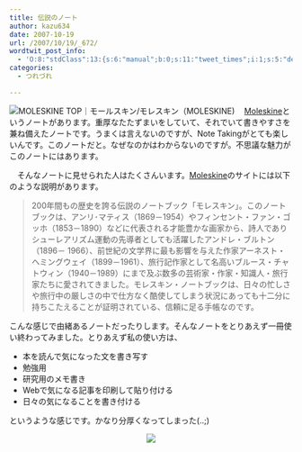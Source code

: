 ```yaml
---
title: 伝説のノート
author: kazu634
date: 2007-10-19
url: /2007/10/19/_672/
wordtwit_post_info:
  - 'O:8:"stdClass":13:{s:6:"manual";b:0;s:11:"tweet_times";i:1;s:5:"delay";i:0;s:7:"enabled";i:1;s:10:"separation";s:2:"60";s:7:"version";s:3:"3.7";s:14:"tweet_template";b:0;s:6:"status";i:2;s:6:"result";a:0:{}s:13:"tweet_counter";i:2;s:13:"tweet_log_ids";a:1:{i:0;i:3277;}s:9:"hash_tags";a:0:{}s:8:"accounts";a:1:{i:0;s:7:"kazu634";}}'
categories:
  - つれづれ

---
```

<div class="section">
<p>
<a href="http://www.moleskine.co.jp/" onclick="__gaTracker('send', 'event', 'outbound-article', 'http://www.moleskine.co.jp/', '');" target="_blank"><img align="left" alt="MOLESKINE TOP｜モールスキン/モレスキン（MOLESKINE)" src="http://img.simpleapi.net/small/http://www.moleskine.co.jp/" border="0" /></a>
</p>
  
<p>
    　<a href="http://www.moleskine.co.jp/" onclick="__gaTracker('send', 'event', 'outbound-article', 'http://www.moleskine.co.jp/', 'Moleskine');" target="_blank">Moleskine</a>というノートがあります。重厚なたたずまいをしていて、それでいて書きやすさを兼ね備えたノートです。うまくは言えないのですが、Note Takingがとても楽しいんです。このノートだと。なぜなのかはわからないのですが。不思議な魅力がこのノートにはあります。
</p>
  
<p>
    　そんなノートに見せられた人はたくさんいます。<a href="http://www.moleskine.co.jp/" onclick="__gaTracker('send', 'event', 'outbound-article', 'http://www.moleskine.co.jp/', 'Moleskine');" target="_blank">Moleskine</a>のサイトには以下のような説明があります。
</p>
  
<blockquote>
<p>
      200年間もの歴史を誇る伝説のノートブック「モレスキン」。このノートブックは、アンリ･マティス（1869－1954）やフィンセント・ファン・ゴッホ（1853－1890）などに代表される才能豊かな画家から、詩人でありシューレアリズム運動の先導者としても活躍したアンドレ・ブルトン（1896－ 1966）、前世紀の文学界に最も影響を与えた作家アーネスト・ヘミングウェイ（1899－1961）、旅行記作家として名高いブルース・チャトウィン（1940－1989）にまで及ぶ数多の芸術家・作家・知識人・旅行家たちに愛されてきました。モレスキン・ノートブックは、日々の忙しさや旅行中の厳しさの中で仕方なく酷使してしまう状況にあっても十二分に持ちこたえることが証明されている、信頼に足る手帳なのです。
</p>
</blockquote>
  
<p>
    こんな感じで由緒あるノートだったりします。そんなノートをとりあえず一冊使い終わってみました。とりあえず私の使い方は、
</p>
  
<ul>
<li>
      本を読んで気になった文を書き写す
</li>
<li>
      勉強用
</li>
<li>
      研究用のメモ書き
</li>
<li>
      Webで気になる記事を印刷して貼り付ける
</li>
<li>
      日々の気になることを書き付ける
</li>
</ul>
  
<p>
    というような感じです。かなり分厚くなってしまった(..;)
</p>
  
<p>
<center>
<a href="http://flickr.com/photos/olivander/58499153/" onclick="__gaTracker('send', 'event', 'outbound-article', 'http://flickr.com/photos/olivander/58499153/', '');" title="Be seeing you"><img src="http://farm1.static.flickr.com/24/58499153_e0c220ec61_m.jpg" /></a><br />
</center></div>